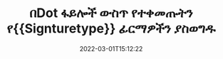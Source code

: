 ---
############################# Static ############################
layout: "auto-gen-signature"
date: 2022-03-01T15:12:22
draft: false
operation: Delete
signaturetype: Qrcode
fileformat: Dot
productName: Java
lang: am
productCode: java
otherformats: pdf doc docx docm dot dotm dotx odt ott rtf xls xlsx xlsm xlsb csv ods ots xltx xltm ppt pptx pps ppsx odp otp potx potm pptm ppsm
breadcrumb: Put Qrcode signature on Dot for Java

############################# Head ############################
head_title: "የQrcode ፊርማዎችን ከDot ፋይሎች በJava በኩል ሰርዝ"
head_description: "ከተፈረሙ Dot ሰነዶች የተወሰኑ የQrcode ፊርማዎችን መሰረዝ በአጭር የJava ኮድ በቀላሉ ሊከናወን ይችላል።"

############################# Header ############################
title: "በDot ፋይሎች ውስጥ የተቀመጡትን የ{{Signturetype}} ፊርማዎችን ያስወግዱ"
description: "የተለያዩ የ{{Signturetype}} ፊርማዎችን ከDot ሰነዶች ሰርዝ። የ{{Signturetype}} ፊርማዎችን ማስወገድ ቀላል የJava ኮድ ያስፈልገዋል።"
bg_image: "https://cms.admin.containerize.com/templates/aspose/App_Themes/V3/images/bg/header1.png"
bg_overlay: false
button:
    enable: true

############################# SubMenu ############################
submenu:
    enable: true

    left:
        img_alt: "GroupDocs.Signature for Java"
        image: "https://cms.admin.containerize.com/templates/groupdocs/images/product-logos/90x90-noborder/groupdocs-signature-java.png"
        product: "GroupDocs.Signature"
        platform: "Java"



############################# About ############################
about:
    enable: true
    title: "ስለ GroupDocs.Signature for Java API ባህሪያት መረጃ ያግኙ"
    content: |
        [GroupDocs.Signature for Java](https://products.groupdocs.com/signature/java/) ኤፒአይ የኤሌክትሮኒክ ፊርማዎችን በመጠቀም ሰነዶችዎን ለማስኬድ ብዙ መንገዶችን ይሰጣል። እንደ ጽሑፎች፣ ምስሎች፣ ዲጂታል የምስክር ወረቀቶች፣ ባርኮዶች፣ QR-codes፣ ማህተሞች ወይም ዲበ ዳታ ያሉ ዲጂታል ፊርማዎች አሉ። ደንበኞች በፒዲኤፍ ፣ MS Word ሰነዶች ፣ በኤምኤስኤክሴል የስራ ደብተሮች ፣ MS PowerPoint አቀራረቦች ፣ አዶቤ ፎቶሾፕ ፋይሎች እና በተለያዩ የምስል ቅርጸቶች ላይ ዲጂታል ፊርማዎችን ማከል ፣ መሰረዝ ፣ ማዘመን ፣ ማረጋገጥ ወይም መፈለግ ይችላሉ። እጅግ በጣም ብዙ ጠቃሚ ባህሪያት እና ቅንብሮች ቀርበዋል.
    

############################# Steps ############################
steps:
    enable: true
    title_left: "{{Signturetype}} ፊርማዎችን ከDot ሰነድዎ እንዴት ማስወገድ እንደሚቻል"
    content_left: |
        [GroupDocs.Signature for Java](https://products.groupdocs.com/signature/java/) የDot ሰነዶችን የQrcode ፊርማዎችን በጥቂት የኮድ መስመሮች ለማጽዳት ጠቃሚ ባህሪን ይሰጣል።
        
        * በመጀመሪያ፣ ወደ ሰነድዎ የሚያልፈውን ፊርማ ነገር እንደ ግንበኛ መለኪያ።
        * ከዚያ ተገቢውን የፊርማ ነገር ይፍጠሩ እና ልዩ መለያውን ያዘጋጁ።
        * ከዚያ በኋላ፣ መሰረዝ ያለበትን የማለፊያ ዘዴ ሰርዝ ይደውሉ።
        * በመጨረሻም የሂደቱ አሠራር ውጤቶች.

    title_right: "የስርዓት መስፈርቶች"
    content_right: |
        GroupDocs.Signature for Java በሁሉም ዋና መድረኮች እና ስርዓተ ክወናዎች ላይ ይደገፋሉ። ከዚህ በታች ያለውን ኮድ ከመተግበሩ በፊት፣ እባክዎ በስርዓትዎ ላይ የሚከተሉት ቅድመ ሁኔታዎች እንዳሉዎት ያረጋግጡ።

        * ስርዓተ ክወናዎች-ማይክሮሶፍት ዊንዶውስ ፣ ሊኑክስ ፣ ማክኦኤስ
        * የልማት አካባቢዎች፡ NetBeans, Intellij IDEA, Eclipse, etc.
        * Java runtime: J2SE 6.0 and above
        * የቅርብ ጊዜውን የGroupDocs.Signature for Java ስሪት ከ[Maven](https://repository.groupdocs.com/webapp/#/artifacts/browse/tree/General/repo/com/groupdocs/groupdocs-signature) ያውርዱ
         
    code: |
        ```java    
                
        // Set up input Dot file
        String filePath = "input.dot";
        // Set up output file
        String outputFilePath = "output.dot";

        // Instantiate Signature for input file
        Signature signature = new Signature(filePath);

        // Id of signature which is supposed to be deleted
        // such Id may be obtained as result of search operation
        String id = "eff64a14-dad9-47b0-88e5-2ee4e3604e71";

        // provide signature features to delete
        QrCodeSignature signatureToDelete = new QrCodeSignature(id);

        // delete signature
        Boolean deleteResult = signature.delete(outputFilePath, signatureToDelete);

        // process deletion result
        if (deleteResult)
        {
                System.out.println("Signature was deleted successfully!");
        }
        ```

############################# Demos ############################
demos:
    enable: true
    title: "በ{{Signturetype}} ፊርማዎች ቀጥታ ማሳያ መፈረም"
    content: |
       የ[GroupDocs.signature መተግበሪያ](https://products.groupdocs.app/signature/family) ድህረ ገጽን በመጎብኘት የተለያዩ ኤሌክትሮኒክ ፊርማዎችን ወደ Dot ፋይል አሁኑኑ ያክሉ።          

############################# More Formats ############################
more_formats:
    enable: true
    title: "የእርስዎን {{Signturetype}} ፊርማዎች በJava ይሰርዙ"
    content: |
        "በተለያዩ የሰነድ ቅርጸቶች ላይ የታከሉ ኢ-ፊርማዎችን መሰረዝ። ያለ ተጨማሪ ኮድ ፊርማዎችን በፍጥነት ያስወግዱ።"
    format: 
       
       
back_to_top:
    enable: true
---